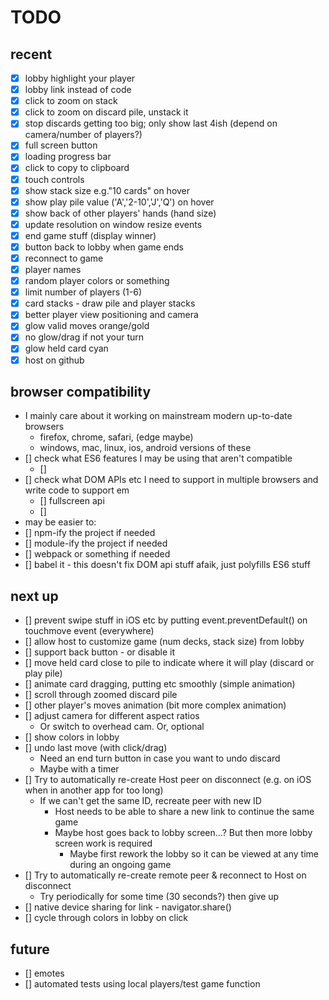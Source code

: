 # TODO

## recent
- [x] lobby highlight your player
- [x] lobby link instead of code
- [x] click to zoom on stack
- [x] click to zoom on discard pile, unstack it
- [x] stop discards getting too big; only show last 4ish (depend on camera/number of players?)
- [x] full screen button
- [x] loading progress bar
- [x] click to copy to clipboard
- [x] touch controls
- [x] show stack size e.g."10 cards" on hover
- [x] show play pile value ('A','2-10','J','Q') on hover
- [x] show back of other players' hands (hand size)
- [x] update resolution on window resize events
- [x] end game stuff (display winner)
- [x] button back to lobby when game ends
- [x] reconnect to game
- [x] player names
- [x] random player colors or something
- [x] limit number of players (1-6)
- [x] card stacks - draw pile and player stacks
- [x] better player view positioning and camera
- [x] glow valid moves orange/gold
- [x] no glow/drag if not your turn
- [x] glow held card cyan
- [x] host on github

## browser compatibility
- I mainly care about it working on mainstream modern up-to-date browsers
    - firefox, chrome, safari, (edge maybe)
    - windows, mac, linux, ios, android versions of these
- [] check what ES6 features I may be using that aren't compatible
    - []
- [] check what DOM APIs etc I need to support in multiple browsers and write code to support em
    - [] fullscreen api
    - []  
- may be easier to:
- [] npm-ify the project if needed
- [] module-ify the project if needed
- [] webpack or something if needed
- [] babel it - this doesn't fix DOM api stuff afaik, just polyfills ES6 stuff

## next up
- [] prevent swipe stuff in iOS etc by putting event.preventDefault() on touchmove event (everywhere)
- [] allow host to customize game (num decks, stack size) from lobby
- [] support back button - or disable it
- [] move held card close to pile to indicate where it will play (discard or play pile)
- [] animate card dragging, putting etc smoothly (simple animation)
- [] scroll through zoomed discard pile
- [] other player's moves animation (bit more complex animation)
- [] adjust camera for different aspect ratios
    - Or switch to overhead cam. Or, optional
- [] show colors in lobby
- [] undo last move (with click/drag)
    - Need an end turn button in case you want to undo discard
    - Maybe with a timer
- [] Try to automatically re-create Host peer on disconnect (e.g. on iOS when in another app for too long)
    - If we can't get the same ID, recreate peer with new ID
        - Host needs to be able to share a new link to continue the same game
        - Maybe host goes back to lobby screen...? But then more lobby screen work is required
            - Maybe first rework the lobby so it can be viewed at any time during an ongoing game
- [] Try to automatically re-create remote peer & reconnect to Host on disconnect
    - Try periodically for some time (30 seconds?) then give up
- [] native device sharing for link - navigator.share()
- [] cycle through colors in lobby on click

## future
- [] emotes
- [] automated tests using local players/test game function

